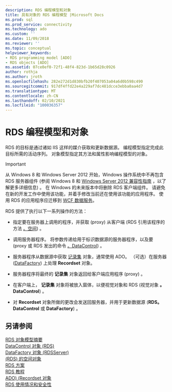 ```yaml
---
description: RDS 编程模型和对象
title: 具有对象的 RDS 编程模型 |Microsoft Docs
ms.prod: sql
ms.prod_service: connectivity
ms.technology: ado
ms.custom: ''
ms.date: 11/09/2018
ms.reviewer: ''
ms.topic: conceptual
helpviewer_keywords:
- RDS programming model [ADO]
- RDS objects [ADO]
ms.assetid: 07ce0ef0-72f1-48f4-823d-1b65d28c0926
author: rothja
ms.author: jroth
ms.openlocfilehash: 282e272d1d830bfb20f407053a04a6d0b598c490
ms.sourcegitcommit: 917df4ffd22e4a229af7dc481dcce3ebba0aa4d7
ms.translationtype: MT
ms.contentlocale: zh-CN
ms.lasthandoff: 02/10/2021
ms.locfileid: "100036357"
---
```

# <a name="rds-programming-model-with-objects"></a>RDS 编程模型和对象
RDS 的目标是通过诸如 IIS 这样的媒介获取和更新数据源。 编程模型指定完成此目标所需的活动序列。 对象模型指定其方法和属性影响编程模型的对象。  
  
> [!IMPORTANT]
>  从 Windows 8 和 Windows Server 2012 开始，Windows 操作系统中不再包含 RDS 服务器组件 (参阅 Windows 8 和 [Windows Server 2012 兼容性指南](https://www.microsoft.com/download/details.aspx?id=27416) ，以了解更多详细信息) 。 在 Windows 的未来版本中将删除 RDS 客户端组件。 请避免在新的开发工作中使用该功能，并着手修改当前还在使用该功能的应用程序。 使用 RDS 的应用程序应迁移到 [WCF 数据服务](/dotnet/framework/wcf/)。  
  
 RDS 提供了执行以下一系列操作的方法：  
  
-   指定要在服务器上调用的程序，并获取 (proxy) 从客户端 (RDS 引用该程序的方法 [。空间](../../reference/rds-api/dataspace-object-rds.md)) 。  
  
-   调用服务器程序。 将参数传递给用于标识数据源的服务器程序，以及要 (proxy 或 RDS 发出的命令 [。DataControl](../../reference/rds-api/datacontrol-object-rds.md)) 。  
  
-   服务器程序从数据源中获取 [记录集](../../reference/ado-api/recordset-object-ado.md) 对象，通常使用 ADO。 （可选）在服务器 ([DataFactory](../../reference/rds-api/datafactory-object-rdsserver.md)) 上处理 **Recordset** 对象。  
  
-   服务器程序将最终的 **记录集** 对象返回给客户端应用程序 (proxy) 。  
  
-   在客户端上， **记录集** 对象将被放入窗体，以便视觉对象和 RDS (视觉对象 **。DataControl**) 。  
  
-   对 **Recordset** 对象所做的更改会发送回服务器，并用于更新数据源 (**RDS。DataControl** 或 **DataFactory**) 。  
  
## <a name="see-also"></a>另请参阅  
 [RDS 对象模型摘要](./rds-object-model-summary.md)   
 [DataControl 对象 (RDS) ](../../reference/rds-api/datacontrol-object-rds.md)   
 [DataFactory 对象 (RDSServer) ](../../reference/rds-api/datafactory-object-rdsserver.md)   
 [ (RDS) 的空间对象 ](../../reference/rds-api/dataspace-object-rds.md)   
 [RDS 方案](./rds-scenario.md)   
 [RDS 教程](./rds-tutorial.md)   
 [ADO)  (Recordset 对象 ](../../reference/ado-api/recordset-object-ado.md)   
 [RDS 使用情况和安全性](./rds-usage-and-security.md)